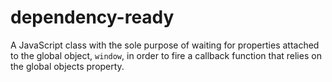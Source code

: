 # dependency-ready

A JavaScript class with the sole purpose of waiting for properties attached to the global object, `window`, in order to fire a callback function that relies on the global objects property.
